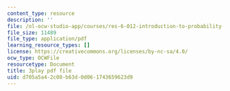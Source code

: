 ```yaml
---
content_type: resource
description: ''
file: /ol-ocw-studio-app/courses/res-6-012-introduction-to-probability-spring-2018/d705a5a42c08b63d0d061743659623d9_HDvYPl8D8Bs.pdf
file_size: 11489
file_type: application/pdf
learning_resource_types: []
license: https://creativecommons.org/licenses/by-nc-sa/4.0/
ocw_type: OCWFile
resourcetype: Document
title: 3play pdf file
uid: d705a5a4-2c08-b63d-0d06-1743659623d9
---
```

